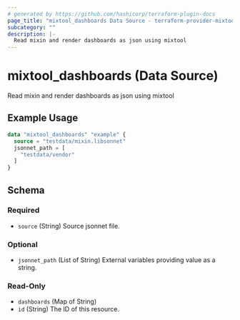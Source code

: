 ```yaml
---
# generated by https://github.com/hashicorp/terraform-plugin-docs
page_title: "mixtool_dashboards Data Source - terraform-provider-mixtool"
subcategory: ""
description: |-
  Read mixin and render dashboards as json using mixtool
---
```


# mixtool_dashboards (Data Source)

Read mixin and render dashboards as json using mixtool

## Example Usage

```terraform
data "mixtool_dashboards" "example" {
  source = "testdata/mixin.libsonnet"
  jsonnet_path = [
    "testdata/vendor"
  ]
}
```

<!-- schema generated by tfplugindocs -->
## Schema

### Required

- `source` (String) Source jsonnet file.

### Optional

- `jsonnet_path` (List of String) External variables providing value as a string.

### Read-Only

- `dashboards` (Map of String)
- `id` (String) The ID of this resource.


